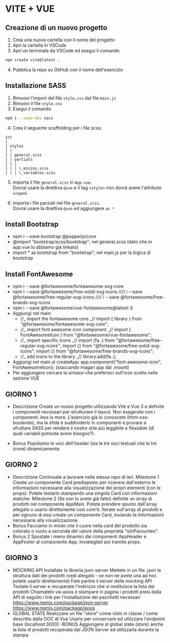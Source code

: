 # VITE + VUE

## Creazione di un nuovo progetto

1. Crea una nuova cartella con il nome del progetto
2. Apri la cartella in VSCode
3. Apri un terminale da VSCode ed esegui il comando

```bash
npm create vite@latest .
```

4. Pubblica la repo su GitHub con il nome dell'esercizio

## Installazione SASS

1. Rimuovi l'import del file `style.css` dal file `main.js`
2. Rimuovi il file `style.css`
3. Esegui il comando

```bash
npm i --save-dev sass
```

4. Crea il seguente scaffolding per i file scss:

```plaintext
src
|
| styles
| |
| | general.scss
| | partials
| | |
| | | \_mixins.scss
| | | \_variables.scss
```

5. importa il file `general.scss` in `App.vue`. <br>
   Dovrai usare la direttiva `@use` e il tag `<style>` non dovrà avere l'attributo `scoped`.

6. importa i file parziali nel file `general.scss`. <br>
   Dovrai usare la direttiva `@use` ed aggiungere `as *`

## Install Bootstrap

- npm i --save bootstrap @popperjs/core
- @import "bootstrap/scss/bootstrap"; nel general.scss (dato che in app.vue lo abbiamo già linkato)
- import \* as bootstrap from "bootstrap"; nel main.js per la logica di bootstrap

## Install FontAwesome

- npm i --save @fortawesome/fontawesome-svg-core
- npm i --save @fortawesome/free-solid-svg-icons //// i --save @fortawesome/free-regular-svg-icons //// i --save @fortawesome/free-brands-svg-icons
- npm i --save @fortawesome/vue-fontawesome@latest-3
- Aggiungi nel main:
  - //_ import the fontawesome core _//
    import { library } from "@fortawesome/fontawesome-svg-core";
  - //_ import font awesome icon component _//
    import { FontAwesomeIcon } from "@fortawesome/vue-fontawesome";
  - //_ import specific icons _//
    import {fa..} from "@fortawesome/free-regular-svg-icons";
    import {} from "@fortawesome/free-solid-svg-icons";
    import {} from "@fortawesome/free-brands-svg-icons";
  - //_ add icons to the library _//
    library.add(fa..);
- Aggiungi nel main al createApp: app.component("font-awesome-icon", FontAwesomeIcon); (staccando magari app dal .mount)
- Per aggiungere cercare la sintassi che preferisci sull'icon scelta nella sezione VUE

## GIORNO 1

- Descrizione
  Create un nuovo progetto utilizzando Vite e Vue 3 e definite i componenti necessari per strutturare il layout.
  Non esagerate con i componenti: less is more.
  L'esercizio già lo conoscete (html-css-boolando), ma la sfida è suddividerlo in componenti e provare a sfruttare SASS per rendere il nostro stile più leggibile e flessibile (di quali variabili potreste avere bisogno?).

- Bonus
  Popoliamo le voci dell'header (sia le tre voci testuali che le tre icone) dinamicamente.

## GIORNO 2

- Descrizione
  Continuate a lavorare nella stessa repo di ieri.
  Milestone 1
  Create un componente Card predisposto per ricevere dall'esterno le informazioni necessarie alla visualizzazione dei propri elementi (con le props).
  Potete testarlo stampando una singola Card con informazioni statiche.
  Milestone 2
  (Se non lo avete già fatto) definite un array di prodotti nel componente AppMain. Potete prendere spunto dall'array allegato o usarlo direttamente così com'è. Iterate sull'array di prodotti e per ognuno di essi create un componente Card, inviando le informazioni necessarie alla visualizzazione.
- Bonus
  Facciamo in modo che il cuore nella card del prodotto sia colorato o vuoto a seconda del valore della proprietà "isInFavourites".
- Bonus 2
  Spostate i menu dinamici dai componenti AppHeader e AppFooter al componente App. Inviateglieli poi tramite props.

## GIORNO 3

- MOCKING API
  Installate la libreria json-server
  Mettete in un file .json la struttura dati dei prodotti (vedi allegato - se non ne avete una ad hoc potete usarlo direttamente)
  Fate partire il server delle mocking API
  Testate il server e recuperate l'indirizzo che vi restituisce la lista dei prodotti
  Chiamatelo via axios e stampare in pagina i prodotti presi dalla API
  di seguito i link per l'installazione dei pacchetti necessari
  https://www.npmjs.com/package/json-server
  https://www.npmjs.com/package/axios
- GLOBAL STATE
  Realizzare un file "store" come visto in classe / come descritto dalla DOC di Vue
  Usarlo per conservare ed utilizzare l'endpoint base (localhost:3000)
  -BONUS
  Aggiungere al global state (store) anche la lista di prodotti recuperata dal JSON Server ed utilizzarla durante la stampa
